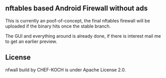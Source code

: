 nftables based Android Firewall without ads
-------


This is currently an poof-of-concept, the final nftables firewall will be uploaded if the binary hits once the stable branch.


The GUI and everything around is already done, if there is interest mail me to get an earlier preview.   








License
-------

nfwall build by CHEF-KOCH is under Apache License 2.0.